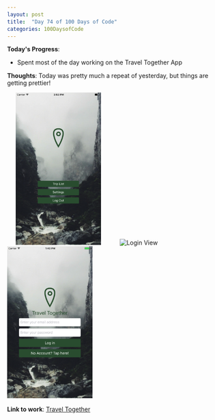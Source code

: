 ```yaml
---
layout: post
title:  "Day 74 of 100 Days of Code"
categories: 100DaysofCode
---
```

**Today's Progress**:
+ Spent most of the day working on the Travel Together App


**Thoughts**: Today was pretty much a repeat of yesterday, but things are getting prettier!
<p float="right">
  <img alt="First Screen" title="Root View" width="200px" hspace="20" src="images/simulator_root.png"/>
  <img alt="Login View" title="Login View" width="200px" hspace="20" src="images/Ssimulator_login.png"/>
  <img alt="Login With Email" title="Login With Email View" width="200px" src="images/simulator_login_email.png"/>
</p>

**Link to work**: [Travel Together](http://traveltogetherapp.com)
